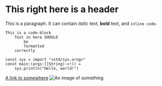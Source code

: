# This right here is a header
This is a paragraph. It can contain *italic* text, **bold** text, and `inline code`.
```
This is a code-block
    Text in here SHOULD 
        be 
        formatted
    correctly

const sys = import "<std/sys.orng>"
const main:(args:[]String)->!() = 
    sys.println("Hello, world!")
```

[A link to somewhere](https://www.google.com)
![An image of something](https://www.google.com)